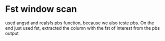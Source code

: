 # Fst window scan

used angsd and realsfs pbs function, because we also teste pbs. On the end just used fst, 
extracted the column with the fst of interest from the pbs output
